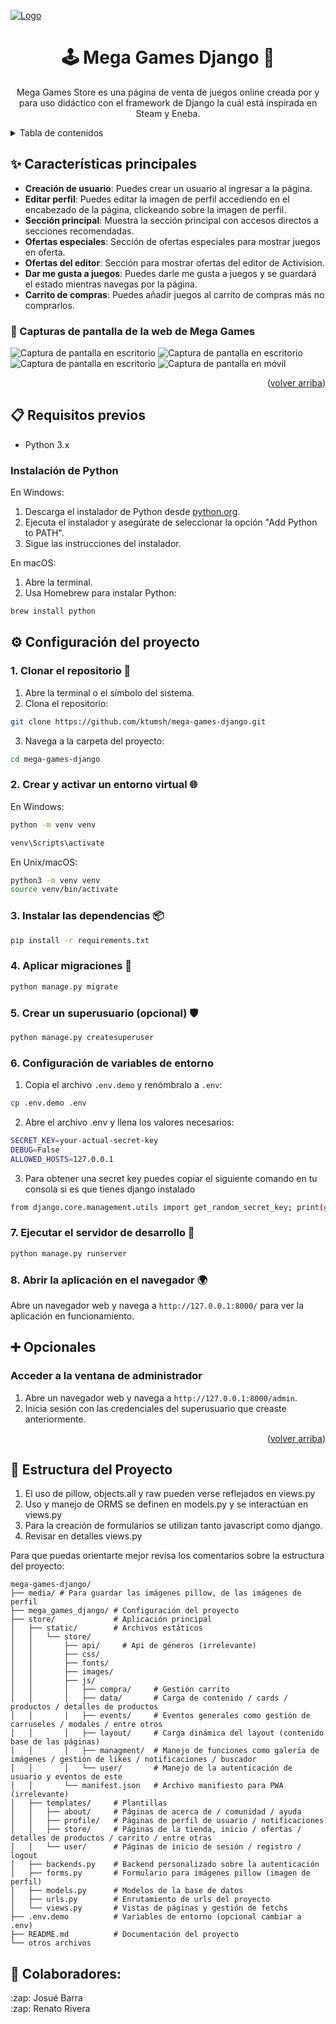 <a name="readme-top"></a>

<a href="https://github.com/Ktumsh/mega-games-django">
  <img src="store/static/store/images/mega-games-1200x630.png" alt="Logo" />
</a>

<div align="center">
  
# 🕹️ Mega Games Django 👋
  
Mega Games Store es una página de venta de juegos online creada por y para uso didáctico con el framework de Django la cuál está inspirada en Steam y Eneba.
</div>

<details>
<summary>Tabla de contenidos</summary>

- [✨ Características principales](#-características-principales)
  - [📸 Capturas de pantalla de Mega Games](#-capturas-de-pantalla-de-la-web-de-mega-games)
- [📋 Requisitos previos](#-requisitos-previos)
  - [Instalación de Python](#instalación-de-python)
- [⚙ Configuración del proyecto](#-configuración-del-proyecto)
- [➕ Opcionales](#-opcionales)
  - [Acceder a la ventana de administrador](#acceder-a-la-ventana-de-administrador)
- [📁 Estructura del Proyecto](#-estructura-del-proyecto)
- [🤝 Colaboradores](#-colaboradores)

</details>

## ✨ Características principales

- **Creación de usuario**: Puedes crear un usuario al ingresar a la página.
- **Editar perfil**: Puedes editar la imagen de perfil accediendo en el encabezado de la página, clickeando sobre la imagen de perfil.
- **Sección principal**: Muestra la sección principal con accesos directos a secciones recomendadas.
- **Ofertas especiales**: Sección de ofertas especiales para mostrar juegos en oferta.
- **Ofertas del editor**: Sección para mostrar ofertas del editor de Activision.
- **Dar me gusta a juegos**: Puedes darle me gusta a juegos y se guardará el estado mientras navegas por la página.
- **Carrito de compras**: Puedes añadir juegos al carrito de compras más no comprarlos.

### 📸 Capturas de pantalla de la web de Mega Games

![Captura de pantalla en escritorio](store/static/store/images/mega-games-screenshot-01.png)
![Captura de pantalla en escritorio](store/static/store/images/mega-games-screen-02.png)
![Captura de pantalla en escritorio](store/static/store/images/mega-games-screen-03.png)
![Captura de pantalla en móvil](store/static/store/images/mega-games-screen-04.png)

<p align="right">(<a href="#readme-top">volver arriba</a>)</p>

## 📋 Requisitos previos

- Python 3.x

### Instalación de Python

En Windows:

1. Descarga el instalador de Python desde [python.org](https://www.python.org/downloads/).
2. Ejecuta el instalador y asegúrate de seleccionar la opción "Add Python to PATH".
3. Sigue las instrucciones del instalador.

En macOS:

1. Abre la terminal.
2. Usa Homebrew para instalar Python:
```bash
brew install python
```

## ⚙ Configuración del proyecto

### 1. Clonar el repositorio 📂

1. Abre la terminal o el símbolo del sistema.
2. Clona el repositorio:
```bash
git clone https://github.com/ktumsh/mega-games-django.git
```
3. Navega a la carpeta del proyecto:
```bash
cd mega-games-django
```

### 2. Crear y activar un entorno virtual 🌐

En Windows:

```bash
python -m venv venv
```
```bash
venv\Scripts\activate
```

En Unix/macOS:
```bash
python3 -m venv venv
source venv/bin/activate
```

### 3. Instalar las dependencias 📦
```bash
pip install -r requirements.txt
```

### 4. Aplicar migraciones 🔄
```bash
python manage.py migrate
```

### 5. Crear un superusuario (opcional) 🛡️
```bash
python manage.py createsuperuser
```

### 6. Configuración de variables de entorno

1. Copia el archivo `.env.demo` y renómbralo a `.env`:
```bash
cp .env.demo .env
```
2. Abre el archivo .env y llena los valores necesarios:
```bash
SECRET_KEY=your-actual-secret-key
DEBUG=False
ALLOWED_HOSTS=127.0.0.1
```
3. Para obtener una secret key puedes copiar el siguiente comando en tu consola si es que tienes django instalado
```bash
from django.core.management.utils import get_random_secret_key; print(get_random_secret_key())
```

### 7. Ejecutar el servidor de desarrollo 🚀
```bash
python manage.py runserver
```

### 8. Abrir la aplicación en el navegador 🌍

Abre un navegador web y navega a `http://127.0.0.1:8000/` para ver la aplicación en funcionamiento.

## ➕ Opcionales

### Acceder a la ventana de administrador

1. Abre un navegador web y navega a `http://127.0.0.1:8000/admin`.
2. Inicia sesión con las credenciales del superusuario que creaste anteriormente.

<p align="right">(<a href="#readme-top">volver arriba</a>)</p>

## 📁 Estructura del Proyecto

1. El uso de pillow, objects.all y raw pueden verse reflejados en views.py
2. Uso y manejo de ORMS se definen en models.py y se interactúan en views.py
3. Para la creación de formularios se utilizan tanto javascript como django.
4. Revisar en detalles views.py
   
Para que puedas orientarte mejor revisa los comentarios sobre la estructura del proyecto:

```plaintext
mega-games-django/
├── media/ # Para guardar las imágenes pillow, de las imágenes de perfil
├── mega_games_django/ # Configuración del proyecto
├── store/             # Aplicación principal
│   ├── static/        # Archivos estáticos
│   │   └── store/
│   │       ├── api/     # Api de géneros (irrelevante)
│   │       ├── css/
│   │       ├── fonts/
│   │       ├── images/
│   │       ├── js/
│   │       │   ├── compra/     # Gestión carrito
│   │       │   ├── data/       # Carga de contenido / cards / productos / detalles de productos
│   │       │   ├── events/     # Eventos generales como gestión de carruseles / modales / entre otros
│   │       │   ├── layout/     # Carga dinámica del layout (contenido base de las páginas)
│   │       │   ├── managment/  # Manejo de funciones como galería de imágenes / gestión de likes / notificaciones / buscador
│   │       │   └── user/       # Manejo de la autenticación de usuario y eventos de este
│   │       └── manifest.json   # Archivo manifiesto para PWA (irrelevante)
│   ├── templates/     # Plantillas
│   │   ├── about/     # Páginas de acerca de / comunidad / ayuda
│   │   ├── profile/   # Páginas de perfil de usuario / notificaciones
│   │   ├── store/     # Páginas de la tienda, inicio / ofertas / detalles de productos / carrito / entre otras
│   │   └── user/      # Páginas de inicio de sesión / registro / logout
│   ├── backends.py    # Backend personalizado sobre la autenticación
│   ├── forms.py       # Formulario para imágenes pillow (imagen de perfil)
│   ├── models.py      # Modelos de la base de datos
│   ├── urls.py        # Enrutamiento de urls del proyecto
│   └── views.py       # Vistas de páginas y gestión de fetchs
├── .env.demo          # Variables de entorno (opcional cambiar a .env)
├── README.md          # Documentación del proyecto
└── otros archivos
```

## 🤝 Colaboradores:
<summary>:zap: Josué Barra</summary>
<summary>:zap: Renato Rivera</summary>
